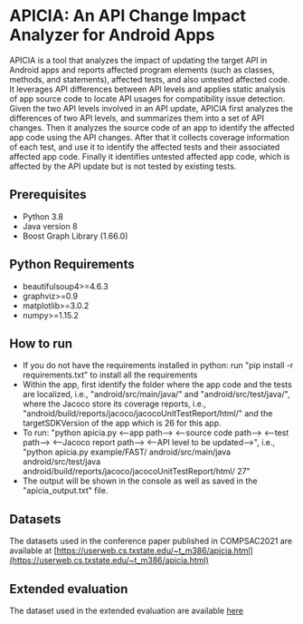 # APICIA: An API Change Impact Analyzer for Android Apps

APICIA is a tool that analyzes the impact of updating the target API in Android apps and reports affected program elements (such as classes, methods, and statements), affected tests, and also untested affected code. It leverages API differences between API levels and applies static analysis of app source code to locate API usages for compatibility issue detection. Given the two API levels involved in an API update, APICIA first analyzes the differences of two API levels, and summarizes them into a set of API changes. Then it analyzes the source code of an app to identify the affected app code using the API changes. After that it collects coverage information of each test, and use it to identify the affected tests and their associated affected app code. Finally it identifies untested affected app code, which is affected by the API update but is not tested by existing tests.

## Prerequisites
- Python 3.8
- Java version 8
- Boost Graph Library (1.66.0)

## Python Requirements
- beautifulsoup4>=4.6.3
- graphviz>=0.9
- matplotlib>=3.0.2
- numpy>=1.15.2

## How to run
- If you do not have the requirements installed in python: run "pip install -r requirements.txt" to install all the requirements
- Within the app, first identify the folder where the app code and the tests are localized, i.e., "android/src/main/java/" and "android/src/test/java/", where the Jacoco store its coverage reports, i.e., "android/build/reports/jacoco/jacocoUnitTestReport/html/" and the targetSDKVersion of the app which is 26 for this app.
- To run: "python apicia.py <--app path--> <--source code path--> <--test path--> <--Jacoco report path--> <--API level to be updated-->", i.e., "python apicia.py example/FAST/ android/src/main/java android/src/test/java android/build/reports/jacoco/jacocoUnitTestReport/html/ 27"
- The output will be shown in the console as well as saved in the "apicia_output.txt" file.

## Datasets
The datasets used in the conference paper published in COMPSAC2021 are available at [https://userweb.cs.txstate.edu/~t_m386/apicia.html](https://userweb.cs.txstate.edu/~t_m386/apicia.html)

## Extended evaluation
The dataset used in the extended evaluation are available [here](https://docs.google.com/spreadsheets/d/1NQSVWmvY3ZBk4duBsuQl1EKctGucECb2XPnhvNtkUkc/edit?usp=sharing)
